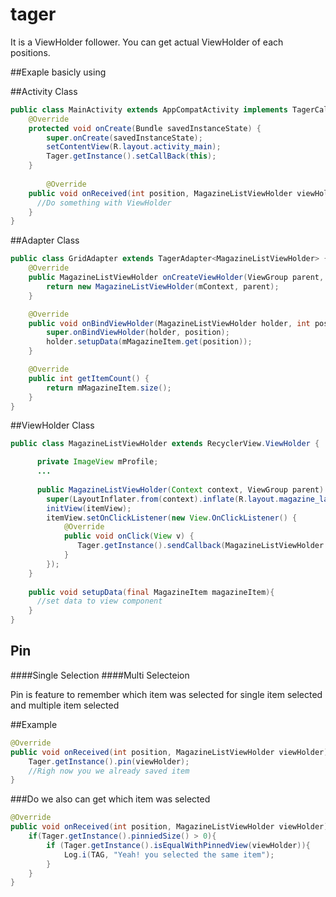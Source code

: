 # tager
It is a ViewHolder follower.
You can get actual ViewHolder of each positions.

##Exaple basicly using

##Activity Class
```JAVA
public class MainActivity extends AppCompatActivity implements TagerCallback<MagazineListViewHolder> {
    @Override
    protected void onCreate(Bundle savedInstanceState) {
        super.onCreate(savedInstanceState);
        setContentView(R.layout.activity_main);
        Tager.getInstance().setCallBack(this);
    }
        
        @Override
    public void onReceived(int position, MagazineListViewHolder viewHolder) {
      //Do something with ViewHolder
    }
}
```
##Adapter Class
```JAVA
public class GridAdapter extends TagerAdapter<MagazineListViewHolder> {
    @Override
    public MagazineListViewHolder onCreateViewHolder(ViewGroup parent, int viewType) {
        return new MagazineListViewHolder(mContext, parent);
    }

    @Override
    public void onBindViewHolder(MagazineListViewHolder holder, int position) {
        super.onBindViewHolder(holder, position);
        holder.setupData(mMagazineItem.get(position));
    }

    @Override
    public int getItemCount() {
        return mMagazineItem.size();
    }
}
```
##ViewHolder Class
```JAVA
public class MagazineListViewHolder extends RecyclerView.ViewHolder {

      private ImageView mProfile;
      ...
      
      public MagazineListViewHolder(Context context, ViewGroup parent) {
        super(LayoutInflater.from(context).inflate(R.layout.magazine_layout, parent, false));
        initView(itemView);
        itemView.setOnClickListener(new View.OnClickListener() {
            @Override
            public void onClick(View v) {
               Tager.getInstance().sendCallback(MagazineListViewHolder.this);
            }
        });
    }
    
    public void setupData(final MagazineItem magazineItem){
      //set data to view component
    }
}
```
## Pin
####Single Selection
####Multi Selecteion

Pin is feature to remember which item was selected for single item selected and multiple item selected

##Example

```JAVA
@Override
public void onReceived(int position, MagazineListViewHolder viewHolder) {
    Tager.getInstance().pin(viewHolder);
    //Righ now you we already saved item
}
```
###Do we also can get which item was selected
```JAVA
@Override
public void onReceived(int position, MagazineListViewHolder viewHolder) {
    if(Tager.getInstance().pinniedSize() > 0){
        if (Tager.getInstance().isEqualWithPinnedView(viewHolder)){
            Log.i(TAG, "Yeah! you selected the same item");
        }
    }
}
```
